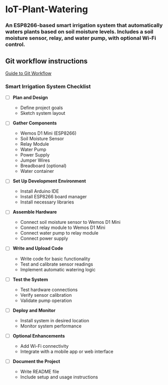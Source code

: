 # IoT-Plant-Watering
### An ESP8266-based smart irrigation system that automatically waters plants based on soil moisture levels. Includes a soil moisture sensor, relay, and water pump, with optional Wi-Fi control. 

## Git workflow instructions
[Guide to Git Workflow](https://docs.google.com/document/d/1rFtcH1D9UOMEW1MUnUNmCOxH-tAo4nVtM6APcs2FxdY/edit)

### Smart Irrigation System Checklist

- [ ] **Plan and Design**
  - Define project goals
  - Sketch system layout

- [ ] **Gather Components**
  - Wemos D1 Mini (ESP8266)
  - Soil Moisture Sensor
  - Relay Module
  - Water Pump
  - Power Supply
  - Jumper Wires
  - Breadboard (optional)
  - Water container

- [ ] **Set Up Development Environment**
  - Install Arduino IDE
  - Install ESP8266 board manager
  - Install necessary libraries

- [ ] **Assemble Hardware**
  - Connect soil moisture sensor to Wemos D1 Mini
  - Connect relay module to Wemos D1 Mini
  - Connect water pump to relay module
  - Connect power supply

- [ ] **Write and Upload Code**
  - Write code for basic functionality
  - Test and calibrate sensor readings
  - Implement automatic watering logic

- [ ] **Test the System**
  - Test hardware connections
  - Verify sensor calibration
  - Validate pump operation

- [ ] **Deploy and Monitor**
  - Install system in desired location
  - Monitor system performance

- [ ] **Optional Enhancements**
  - Add Wi-Fi connectivity
  - Integrate with a mobile app or web interface

- [ ] **Document the Project**
  - Write README file
  - Include setup and usage instructions

